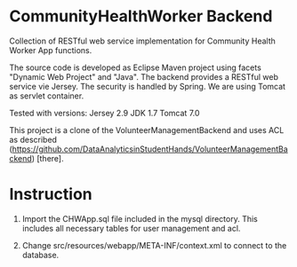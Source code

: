 CommunityHealthWorker Backend
==========

Collection of RESTful web service implementation for Community Health Worker App functions. 

The source code is developed as Eclipse Maven project using facets "Dynamic Web Project" and "Java". The backend provides a RESTful web service vie Jersey. The security is handled by Spring. We are using Tomcat as servlet container.

Tested with versions:
Jersey 2.9
JDK 1.7
Tomcat 7.0

This project is a clone of the VolunteerManagementBackend and uses ACL as described (https://github.com/DataAnalyticsinStudentHands/VolunteerManagementBackend) [there].


Instruction
===========

1. Import the CHWApp.sql file included in the mysql directory. This includes all necessary tables for user management and acl.

2. Change src/resources/webapp/META-INF/context.xml to connect to the database.




